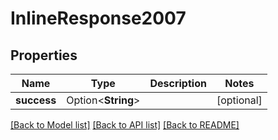 # InlineResponse2007

## Properties

Name | Type | Description | Notes
------------ | ------------- | ------------- | -------------
**success** | Option<**String**> |  | [optional]

[[Back to Model list]](../README.md#documentation-for-models) [[Back to API list]](../README.md#documentation-for-api-endpoints) [[Back to README]](../README.md)


